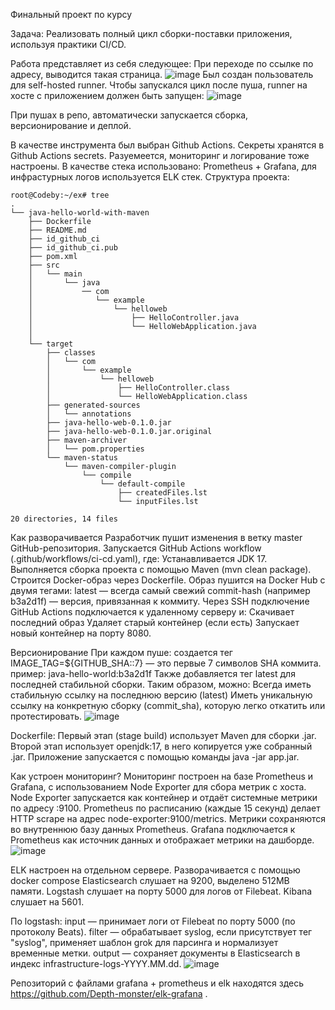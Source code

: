 Финальный проект по курсу

Задача:
Реализовать полный цикл сборки-поставки приложения, используя
практики CI/CD.

Работа представляет из себя следующее:
При переходе по ссылке по адресу, выводится такая страница.
![image](https://github.com/user-attachments/assets/a20253aa-d3a5-4a41-b64d-3ab0213762ec)
Был создан пользователь для self-hosted runner. Чтобы запускался цикл после пуша, runner на хосте с приложением должен быть запущен:
![image](https://github.com/user-attachments/assets/335ff912-afdb-4520-8f36-7608ec670a9d)

При пушах в репо, автоматически запускается сборка, версионирование и деплой.

В качестве инструмента был выбран Github Actions.
Секреты хранятся в Github Actions secrets.
Разуемеется, мониторинг и логирование тоже настроены. В качестве стека использовано: Prometheus + Grafana, для инфрастурных логов используется ELK стек.
Структура проекта:
```
root@Codeby:~/ex# tree
.
└── java-hello-world-with-maven
    ├── Dockerfile
    ├── README.md
    ├── id_github_ci
    ├── id_github_ci.pub
    ├── pom.xml
    ├── src
    │   └── main
    │       └── java
    │           ── com
    │              └── example
    │                  └── helloweb
    │                      ├── HelloController.java
    │                      └── HelloWebApplication.java
    │           
    └── target
        ├── classes
        │   └── com
        │       └── example
        │           └── helloweb
        │               ├── HelloController.class
        │               └── HelloWebApplication.class
        ├── generated-sources
        │   └── annotations
        ├── java-hello-web-0.1.0.jar
        ├── java-hello-web-0.1.0.jar.original
        ├── maven-archiver
        │   └── pom.properties
        └── maven-status
            └── maven-compiler-plugin
                └── compile
                    └── default-compile
                        ├── createdFiles.lst
                        └── inputFiles.lst

20 directories, 14 files
```
 Как разворачивается
Разработчик пушит изменения в ветку master GitHub-репозитория.
Запускается GitHub Actions workflow (.github/workflows/ci-cd.yaml), где:
Устанавливается JDK 17.
Выполняется сборка проекта с помощью Maven (mvn clean package).
Строится Docker-образ через Dockerfile.
Образ пушится на Docker Hub с двумя тегами:
latest — всегда самый свежий
commit-hash (например b3a2d1f) — версия, привязанная к коммиту.
Через SSH подключение GitHub Actions подключается к удаленному серверу и:
Скачивает последний образ
Удаляет старый контейнер (если есть)
Запускает новый контейнер на порту 8080.

Версионирование
При каждом пуше:
создается тег IMAGE_TAG=${GITHUB_SHA::7} — это первые 7 символов SHA коммита.
пример: java-hello-world:b3a2d1f
Также добавляется тег latest для последней стабильной сборки.
Таким образом, можно:
Всегда иметь стабильную ссылку на последнюю версию (latest)
Иметь уникальную ссылку на конкретную сборку (commit_sha), которую легко откатить или протестировать.
![image](https://github.com/user-attachments/assets/a2b0f0b6-2e21-4d6d-8373-30aa2453324e)

Dockerfile:
Первый этап (stage build) использует Maven для сборки .jar.
Второй этап использует openjdk:17, в него копируется уже собранный .jar.
Приложение запускается с помощью команды java -jar app.jar.

Как устроен мониторинг?
Мониторинг построен на базе Prometheus и Grafana, с использованием Node Exporter для сбора метрик с хоста.
Node Exporter запускается как контейнер и отдаёт системные метрики по адресу :9100. Prometheus по расписанию (каждые 15 секунд) делает HTTP scrape на адрес node-exporter:9100/metrics. Метрики сохраняются во внутреннюю базу данных Prometheus. Grafana подключается к Prometheus как источник данных и отображает метрики на дашборде.
![image](https://github.com/user-attachments/assets/ceb62c09-4f4f-4c96-a80e-ef65a4a9b29f)

ELK настроен на отдельном сервере. Разворачивается с помощью docker compose 
Elasticsearch слушает на 9200, выделено 512MB памяти. Logstash слушает на порту 5000 для логов от Filebeat. Kibana слушает на 5601. 

По logstash:
input — принимает логи от Filebeat по порту 5000 (по протоколу Beats). filter — обрабатывает syslog, если присутствует тег "syslog", применяет шаблон grok для парсинга и нормализует временные метки. output — сохраняет документы в Elasticsearch в индекс infrastructure-logs-YYYY.MM.dd.
![image](https://github.com/user-attachments/assets/5b74a4f5-764c-47b1-a41d-acaa27786f58)

Репозиторий с файлами grafana + prometheus и elk находятся здесь https://github.com/Depth-monster/elk-grafana
  .
